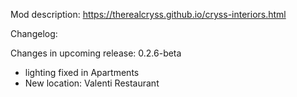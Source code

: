
Mod description:
https://therealcryss.github.io/cryss-interiors.html


Changelog:

Changes in upcoming release: 0.2.6-beta
- lighting fixed in Apartments
- New location: Valenti Restaurant
